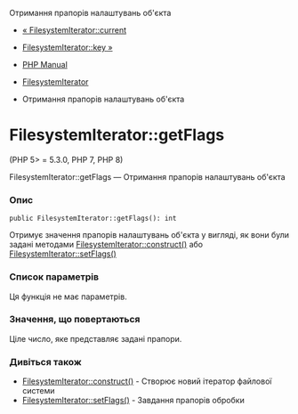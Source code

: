 Отримання прапорів налаштувань об'єкта

-   [« FilesystemIterator::current](filesystemiterator.current.html)
    
-   [FilesystemIterator::key »](filesystemiterator.key.html)
    
-   [PHP Manual](index.html)
    
-   [FilesystemIterator](class.filesystemiterator.html)
    
-   Отримання прапорів налаштувань об'єкта
    

# FilesystemIterator::getFlags

(PHP 5> = 5.3.0, PHP 7, PHP 8)

FilesystemIterator::getFlags — Отримання прапорів налаштувань об'єкта

### Опис

```methodsynopsis
public FilesystemIterator::getFlags(): int
```

Отримує значення прапорів налаштувань об'єкта у вигляді, як вони були задані методами [FilesystemIterator::construct()](filesystemiterator.construct.html) або [FilesystemIterator::setFlags()](filesystemiterator.setflags.html)

### Список параметрів

Ця функція не має параметрів.

### Значення, що повертаються

Ціле число, яке представляє задані прапори.

### Дивіться також

-   [FilesystemIterator::construct()](filesystemiterator.construct.html) - Створює новий ітератор файлової системи
-   [FilesystemIterator::setFlags()](filesystemiterator.setflags.html) - Завдання прапорів обробки